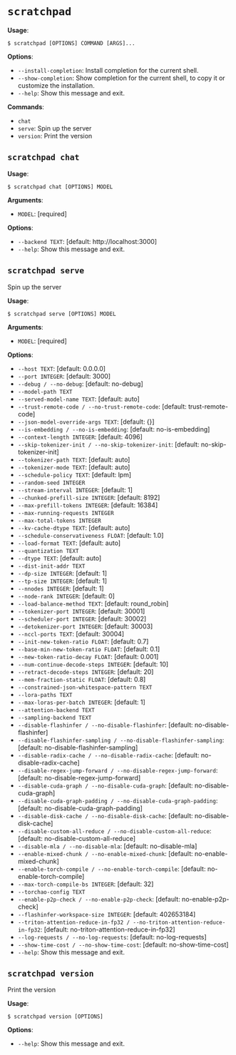 # `scratchpad`

**Usage**:

```console
$ scratchpad [OPTIONS] COMMAND [ARGS]...
```

**Options**:

* `--install-completion`: Install completion for the current shell.
* `--show-completion`: Show completion for the current shell, to copy it or customize the installation.
* `--help`: Show this message and exit.

**Commands**:

* `chat`
* `serve`: Spin up the server
* `version`: Print the version

## `scratchpad chat`

**Usage**:

```console
$ scratchpad chat [OPTIONS] MODEL
```

**Arguments**:

* `MODEL`: [required]

**Options**:

* `--backend TEXT`: [default: http://localhost:3000]
* `--help`: Show this message and exit.

## `scratchpad serve`

Spin up the server

**Usage**:

```console
$ scratchpad serve [OPTIONS] MODEL
```

**Arguments**:

* `MODEL`: [required]

**Options**:

* `--host TEXT`: [default: 0.0.0.0]
* `--port INTEGER`: [default: 3000]
* `--debug / --no-debug`: [default: no-debug]
* `--model-path TEXT`
* `--served-model-name TEXT`: [default: auto]
* `--trust-remote-code / --no-trust-remote-code`: [default: trust-remote-code]
* `--json-model-override-args TEXT`: [default: {}]
* `--is-embedding / --no-is-embedding`: [default: no-is-embedding]
* `--context-length INTEGER`: [default: 4096]
* `--skip-tokenizer-init / --no-skip-tokenizer-init`: [default: no-skip-tokenizer-init]
* `--tokenizer-path TEXT`: [default: auto]
* `--tokenizer-mode TEXT`: [default: auto]
* `--schedule-policy TEXT`: [default: lpm]
* `--random-seed INTEGER`
* `--stream-interval INTEGER`: [default: 1]
* `--chunked-prefill-size INTEGER`: [default: 8192]
* `--max-prefill-tokens INTEGER`: [default: 16384]
* `--max-running-requests INTEGER`
* `--max-total-tokens INTEGER`
* `--kv-cache-dtype TEXT`: [default: auto]
* `--schedule-conservativeness FLOAT`: [default: 1.0]
* `--load-format TEXT`: [default: auto]
* `--quantization TEXT`
* `--dtype TEXT`: [default: auto]
* `--dist-init-addr TEXT`
* `--dp-size INTEGER`: [default: 1]
* `--tp-size INTEGER`: [default: 1]
* `--nnodes INTEGER`: [default: 1]
* `--node-rank INTEGER`: [default: 0]
* `--load-balance-method TEXT`: [default: round_robin]
* `--tokenizer-port INTEGER`: [default: 30001]
* `--scheduler-port INTEGER`: [default: 30002]
* `--detokenizer-port INTEGER`: [default: 30003]
* `--nccl-ports TEXT`: [default: 30004]
* `--init-new-token-ratio FLOAT`: [default: 0.7]
* `--base-min-new-token-ratio FLOAT`: [default: 0.1]
* `--new-token-ratio-decay FLOAT`: [default: 0.001]
* `--num-continue-decode-steps INTEGER`: [default: 10]
* `--retract-decode-steps INTEGER`: [default: 20]
* `--mem-fraction-static FLOAT`: [default: 0.8]
* `--constrained-json-whitespace-pattern TEXT`
* `--lora-paths TEXT`
* `--max-loras-per-batch INTEGER`: [default: 1]
* `--attention-backend TEXT`
* `--sampling-backend TEXT`
* `--disable-flashinfer / --no-disable-flashinfer`: [default: no-disable-flashinfer]
* `--disable-flashinfer-sampling / --no-disable-flashinfer-sampling`: [default: no-disable-flashinfer-sampling]
* `--disable-radix-cache / --no-disable-radix-cache`: [default: no-disable-radix-cache]
* `--disable-regex-jump-forward / --no-disable-regex-jump-forward`: [default: no-disable-regex-jump-forward]
* `--disable-cuda-graph / --no-disable-cuda-graph`: [default: no-disable-cuda-graph]
* `--disable-cuda-graph-padding / --no-disable-cuda-graph-padding`: [default: no-disable-cuda-graph-padding]
* `--disable-disk-cache / --no-disable-disk-cache`: [default: no-disable-disk-cache]
* `--disable-custom-all-reduce / --no-disable-custom-all-reduce`: [default: no-disable-custom-all-reduce]
* `--disable-mla / --no-disable-mla`: [default: no-disable-mla]
* `--enable-mixed-chunk / --no-enable-mixed-chunk`: [default: no-enable-mixed-chunk]
* `--enable-torch-compile / --no-enable-torch-compile`: [default: no-enable-torch-compile]
* `--max-torch-compile-bs INTEGER`: [default: 32]
* `--torchao-config TEXT`
* `--enable-p2p-check / --no-enable-p2p-check`: [default: no-enable-p2p-check]
* `--flashinfer-workspace-size INTEGER`: [default: 402653184]
* `--triton-attention-reduce-in-fp32 / --no-triton-attention-reduce-in-fp32`: [default: no-triton-attention-reduce-in-fp32]
* `--log-requests / --no-log-requests`: [default: no-log-requests]
* `--show-time-cost / --no-show-time-cost`: [default: no-show-time-cost]
* `--help`: Show this message and exit.

## `scratchpad version`

Print the version

**Usage**:

```console
$ scratchpad version [OPTIONS]
```

**Options**:

* `--help`: Show this message and exit.
